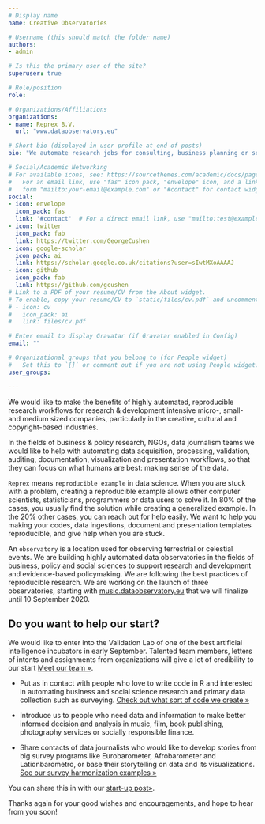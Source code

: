 ```yaml
---
# Display name
name: Creative Observatories

# Username (this should match the folder name)
authors:
- admin

# Is this the primary user of the site?
superuser: true

# Role/position
role: 

# Organizations/Affiliations
organizations:
- name: Reprex B.V.
  url: "www.dataobservatory.eu"

# Short bio (displayed in user profile at end of posts)
bio: "We automate research jobs for consulting, business planning or social science."

# Social/Academic Networking
# For available icons, see: https://sourcethemes.com/academic/docs/page-builder/#icons
#   For an email link, use "fas" icon pack, "envelope" icon, and a link in the
#   form "mailto:your-email@example.com" or "#contact" for contact widget.
social:
- icon: envelope
  icon_pack: fas
  link: '#contact'  # For a direct email link, use "mailto:test@example.org".
- icon: twitter
  icon_pack: fab
  link: https://twitter.com/GeorgeCushen
- icon: google-scholar
  icon_pack: ai
  link: https://scholar.google.co.uk/citations?user=sIwtMXoAAAAJ
- icon: github
  icon_pack: fab
  link: https://github.com/gcushen
# Link to a PDF of your resume/CV from the About widget.
# To enable, copy your resume/CV to `static/files/cv.pdf` and uncomment the lines below.
# - icon: cv
#   icon_pack: ai
#   link: files/cv.pdf

# Enter email to display Gravatar (if Gravatar enabled in Config)
email: ""

# Organizational groups that you belong to (for People widget)
#   Set this to `[]` or comment out if you are not using People widget.
user_groups:

---
```


We would like to make the benefits of highly automated, reproducible research workflows for research & development intensive micro-, small- and medium sized companies, particularly in the creative, cultural and copyright-based industries. 

In the fields of business & policy research, NGOs, data journalism teams we would like to help with automating data acquisition, processing, validation, auditing, documentation, visualization and presentation workflows, so that they can focus on what humans are best: making sense of the data.

`Reprex` means `reproducible example` in data science.  When you are stuck with a problem, creating a reproducible example allows other computer scientists, statisticians, programmers or data users to solve it. In 80% of the cases, you usually find the solution while creating a generalized example.  In the 20% other cases, you can reach out for help easily. We want to help you making your codes, data ingestions, document and presentation templates reproducible, and give help when you are stuck.

An `observatory` is a location used for observing terrestrial or celestial events. We are building highly automated data observatories in the fields of business, policy and social sciences to support research and development and evidence-based policymaking. We are following the best practices of reproducible research. We are working on the launch of three observatories, starting with [music.dataobservatory.eu](https://music.dataobservatory.eu/) that we will finalize until 10 September 2020.

## Do you want to help our start?

We would like to enter into the Validation Lab of one of the best artificial intelligence incubators in early September. Talented team members, letters of intents and assignments from organizations will give a lot of credibility to our start [Meet our team »](http://dataobservatory.eu/team/).

- Put as in contact with people who love to write code in R and interested in automating business and social science research and primary data collection such as surveying. [Check out what sort of code we create »](http://dataobservatory.eu/#featured)

- Introduce us to people who need data and information to make better informed decision and analysis in music, film, book publishing, photography services or socially responsible finance.

- Share contacts of data journalists who would like to develop stories from big survey programs like Eurobarometer, Afrobarometer and Lationbarometro, or base their storytelling on data and its visualizations. [See our survey harmonization examples »](http://retroharmonize.satellitereport.com/)

You can share this in with our [start-up post»](http://dataobservatory.eu/post/2020-08-24-start-up/).

Thanks again for your good wishes and encouragements, and hope to hear from you soon!
